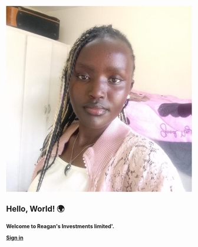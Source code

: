 <!DOCTYPE html>

<html>

<head>
  <title>My First Webpage</title> 
  </style>
  <section class="gallery">
    <img src="hildah.jpg" alt="gallery">
</head>
<body>
  <h1>Hello, World! 🌍</h1>
  <p><strong>Welcome to Reagan's Investments limited'.</p>
  <a href="https://github.com/reaganomondi781-ux/My-website.git">Sign in</a> 
</body>
</html>
